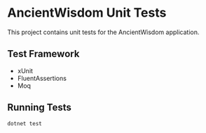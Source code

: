 # AncientWisdom Unit Tests

This project contains unit tests for the AncientWisdom application.

## Test Framework
- xUnit
- FluentAssertions
- Moq

## Running Tests
```bash
dotnet test
```
